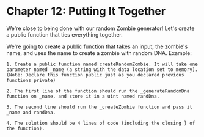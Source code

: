 # Chapter 12: Putting It Together

We're close to being done with our random Zombie generator! Let's create a public function that ties everything together.

We're going to create a public function that takes an input, the zombie's name, and uses the name to create a zombie with random DNA.
Example:

    1. Create a public function named createRandomZombie. It will take one parameter named _name (a string with the data location set to memory). (Note: Declare this function public just as you declared previous functions private)

    2. The first line of the function should run the _generateRandomDna function on _name, and store it in a uint named randDna.

    3. The second line should run the _createZombie function and pass it _name and randDna.

    4. The solution should be 4 lines of code (including the closing } of the function).
